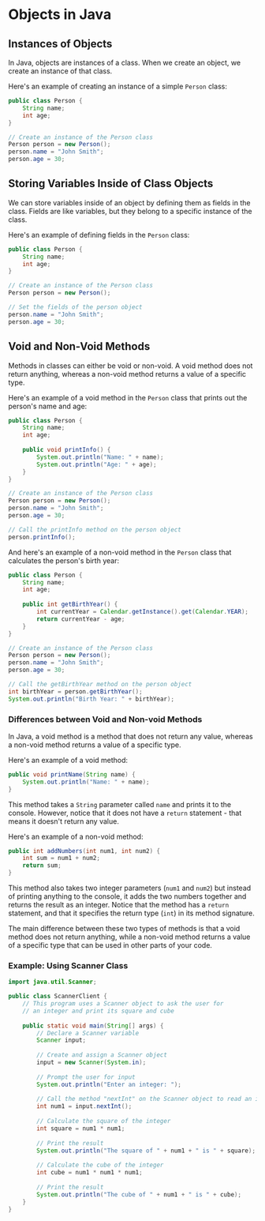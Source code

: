 # Objects in Java

## Instances of Objects

In Java, objects are instances of a class. When we create an object, we create an instance of that class.

Here's an example of creating an instance of a simple `Person` class:
```java
public class Person {
    String name;
    int age;
}

// Create an instance of the Person class
Person person = new Person();
person.name = "John Smith";
person.age = 30;
```

## Storing Variables Inside of Class Objects

We can store variables inside of an object by defining them as fields in the class. Fields are like variables, but they belong to a specific instance of the class.

Here's an example of defining fields in the `Person` class:
```java
public class Person {
    String name;
    int age;
}

// Create an instance of the Person class
Person person = new Person();

// Set the fields of the person object
person.name = "John Smith";
person.age = 30;
```

## Void and Non-Void Methods

Methods in classes can either be void or non-void. A void method does not return anything, whereas a non-void method returns a value of a specific type.

Here's an example of a void method in the `Person` class that prints out the person's name and age:
```java
public class Person {
    String name;
    int age;
    
    public void printInfo() {
        System.out.println("Name: " + name);
        System.out.println("Age: " + age);
    }
}

// Create an instance of the Person class
Person person = new Person();
person.name = "John Smith";
person.age = 30;

// Call the printInfo method on the person object
person.printInfo();
```

And here's an example of a non-void method in the `Person` class that calculates the person's birth year:
```java
public class Person {
    String name;
    int age;
    
    public int getBirthYear() {
        int currentYear = Calendar.getInstance().get(Calendar.YEAR);
        return currentYear - age;
    }
}

// Create an instance of the Person class
Person person = new Person();
person.name = "John Smith";
person.age = 30;

// Call the getBirthYear method on the person object
int birthYear = person.getBirthYear();
System.out.println("Birth Year: " + birthYear);
```

### Differences between Void and Non-void Methods

In Java, a void method is a method that does not return any value, whereas a non-void method returns a value of a specific type. 

Here's an example of a void method:
```java
public void printName(String name) {
    System.out.println("Name: " + name);
}
```

This method takes a `String` parameter called `name` and prints it to the console. However, notice that it does not have a `return` statement - that means it doesn't return any value.

Here's an example of a non-void method:
```java
public int addNumbers(int num1, int num2) {
    int sum = num1 + num2;
    return sum; 
}
```

This method also takes two integer parameters (`num1` and `num2`) but instead of printing anything to the console, it adds the two numbers together and returns the result as an integer. Notice that the method has a `return` statement, and that it specifies the return type (`int`) in its method signature.

The main difference between these two types of methods is that a void method does not return anything, while a non-void method returns a value of a specific type that can be used in other parts of your code.

### Example: Using Scanner Class

```java
import java.util.Scanner;

public class ScannerClient {
    // This program uses a Scanner object to ask the user for
    // an integer and print its square and cube
    
    public static void main(String[] args) {
        // Declare a Scanner variable
        Scanner input;
        
        // Create and assign a Scanner object
        input = new Scanner(System.in);
        
        // Prompt the user for input
        System.out.println("Enter an integer: ");
        
        // Call the method "nextInt" on the Scanner object to read an integer from the user
        int num1 = input.nextInt();
        
        // Calculate the square of the integer
        int square = num1 * num1;
        
        // Print the result
        System.out.println("The square of " + num1 + " is " + square);
        
        // Calculate the cube of the integer
        int cube = num1 * num1 * num1;
        
        // Print the result
        System.out.println("The cube of " + num1 + " is " + cube);
    }
}
```